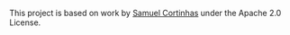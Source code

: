 This project is based on work by [Samuel Cortinhas](https://www.kaggle.com/code/samuelcortinhas/spaceship-titanic-a-complete-guide/notebook) under the Apache 2.0 License.
